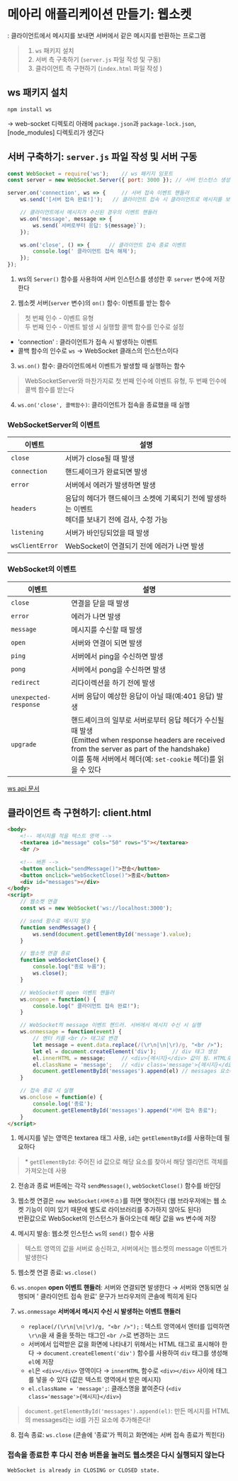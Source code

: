# 메아리 애플리케이션 만들기: 웹소켓 
: 클라이언트에서 메시지를 보내면 서버에서 같은 메시지를 반환하는 프로그램 

> 1. `ws` 패키지 설치 
> 2. 서버 측 구축하기 (`server.js` 파일 작성 및 구동)
> 3. 클라이언트 측 구현하기 (`index.html` 파일 작성 )

## ws 패키지 설치 
`npm install ws`

→ web-socket 디렉토리 아래에 `package.json`과 `package-lock.json`, [node_modules] 디렉토리가 생긴다 

## 서버 구축하기: `server.js` 파일 작성 및 서버 구동 

```javascript 
const WebSocket = require('ws');    // ws 패키지 임포트
const server = new WebSocket.Server({ port: 3000 }); // 서버 인스턴스 생성 

server.on('connection', ws => {     // 서버 접속 이벤트 핸들러
    ws.send('[서버 접속 완료!]');   // 클라이언트 접속 시 클라이언트로 메시지를 보낸다 

    // 클라이언트에서 메시지가 수신된 경우의 이벤트 핸들러 
    ws.on('message', message => {
        ws.send(`서버로부터 응답: ${message}`);
    });

    ws.on('close', () => {      // 클라이언트 접속 종료 이벤트 
        console.log(' 클라이언트 접속 해제');
    });
});
```
1. ws의 `Server()` 함수를 사용하여 서버 인스턴스를 생성한 후 `server` 변수에 저장한다 

2. 웹소켓 서버(`server` 변수)의 `on()` 함수: 이벤트를 받는 함수 

> 첫 번째 인수 - 이벤트 유형 <br>
> 두 번째 인수 - 이벤트 발생 시 실행할 콜백 함수를 인수로 설정 

- 'connection' : 클라이언트가 접속 시 발생하는 이벤트 
- 콜백 함수의 인수로 `ws` → WebSocket 클래스의 인스턴스이다 

3. `ws.on()` 함수: 클라이언트에서 이벤트가 발생할 때 실행하는 함수 
> WebSocketServer와 마찬가지로 첫 번째 인수에 이벤트 유형, 두 번째 인수에 콜백 함수를 받는다 

4. `ws.on('close', 콜백함수)`: 클라이언트가 접속을 종료했을 때 실행 

### WebSocketServer의 이벤트
|이벤트|설명|
|---|---|
|`close`|서버가 close될 때 발생|
|`connection`|핸드셰이크가 완료되면 발생|
|`error`|서버에서 에러가 발생하면 발생|
|`headers`|응답의 헤더가 핸드쉐이크 소켓에 기록되기 전에 발생하는 이벤트<br>헤더를 보내기 전에 검사, 수정 가능|
|`listening`|서버가 바인딩되었을 때 발생|
|`wsClientError`|WebSocket이 연결되기 전에 에러가 나면 발생|

### WebSocket의 이벤트
|이벤트|설명|
|---|---|
|`close`|연결을 닫을 때 발생|
|`error`|에러가 나면 발생|
|`message`|메시지를 수신할 때 발생|
|`open`|서버와 연결이 되면 발생|
|`ping`|서버에서 ping을 수신하면 발생|
|`pong`|서버에서 pong을 수신하면 발생|
|`redirect`|리다이렉션을 하기 전에 발생|
|`unexpected-response`|서버 응답이 예상한 응답이 아닐 때(예:401 응답) 발생|
|`upgrade`|핸드셰이크의 일부로 서버로부터 응답 헤더가 수신될 때 발생<br>(Emitted when response headers are received from the server as part of the handshake)<br>이를 통해 서버에서 헤더(예: `set-cookie` 헤더)를 읽을 수 있다|

[ws api 문서](https://github.com/websockets/ws/blob/HEAD/doc/ws.md#event-upgrade)

## 클라이언트 측 구현하기: client.html
```html
<body>
    <!-- 메시지를 적을 텍스트 영역 -->
    <textarea id="message" cols="50" rows="5"></textarea>
    <br />

    <!-- 버튼 -->
    <button onclick="sendMessage()">전송</button>
    <button onclick="webSocketClose()">종료</button>
    <div id="messages"></div>
</body>
<script>
    // 웹소켓 연결
    const ws = new WebSocket('ws://localhost:3000');

    // send 함수로 메시지 발송
    function sendMessage() {
        ws.send(document.getElementById('message').value);
    }

    // 웹소켓 연결 종료
    function webSocketClose() {
        console.log("종료 누름");
        ws.close();
    }

    // WebSocket의 open 이벤트 핸들러
    ws.onopen = function() {
        console.log(" 클라이언트 접속 완료!");
    }

    // WebSocket의 message 이벤트 핸드러. 서버에서 메시지 수신 시 실행 
    ws.onmessage = function(event) {
        // 엔터 키를 <br /> 태그로 변경
        let message = event.data.replace(/(\r\n|\n|\r)/g, "<br />");
        let el = document.createElement('div');     // div 태그 생성
        el.innerHTML = message;     // <div>{메시지}</div> 값이 됨. HTML로 파싱
        el.className = 'message';   // <div class='message'>{메시지}</div> 값이 됨
        document.getElementById('messages').append(el) // messages 요소에 추가 
    }

    // 접속 종료 시 실행 
    ws.onclose = function(e) {
        console.log('종료');
        document.getElementById('messages').append("서버 접속 종료");
    }
</script>
```
1. 메시지를 넣는 영역은 textarea 태그 사용, `id`는 `getElementById`를 사용하는데 필요하다 

> $*$ `getElementById`: 주어진 id 값으로 해당 요소를 찾아서 해당 엘리먼트 객체를 가져오는데 사용 

2. 전송과 종료 버튼에는 각각 `sendMessage()`, `webSocketClose()` 함수를 바인딩 

3. 웹소켓 연결은 `new WebSocket(서버주소)`를 하면 맺어진다 (웹 브라우저에는 웹 소켓 기능이 이미 있기 때문에 별도로 라이브러리를 추가하지 않아도 된다)<br>
반환값으로 WebSocket의 인스턴스가 돌아오는데 해당 값을 ws 변수에 저장

4. 메시지 발송: 웹소켓 인스턴스 `ws`의 `send()` 함수 사용 
> 텍스트 영역의 값을 서버로 송신하고, 서버에서는 웹소켓의 message 이벤트가 발생한다 

5. 웹소켓 연결 종료: `ws.close()`

6. `ws.onopen` **open 이벤트 핸들러**: 서버와 연결되면 발생한다 → 서버와 연동되면 실행되며 ' 클라이언트 접속 완료' 문구가 브라우저의 콘솔에 찍히게 된다 

7. `ws.onmessage` **서버에서 메시지 수신 시 발생하는 이벤트 핸들러**
    - `replace(/(\r\n|\n|\r)/g, "<br />");` : 텍스트 영역에서 엔터를 입력하면 `\r\n`을 새 줄을 뜻하는 태그인 `<br />`로 변경하는 코드
    - 서버에서 입력받은 값을 화면에 나타내기 위해서는 HTML 태그로 표시해야 한다 → `document.createElement('div')` 함수를 사용하여 `div` 태그를 생성해 `el`에 저장
    - `el`은 `<div></div>` 영역이다 → `innerHTML` 함수로 `<div></div>` 사이에 태그를 넣을 수 있다 (값은 텍스트 영역에서 받은 메시지)
    - `el.className = 'message';`: 클래스명을 붙여준다 (`<div class='message'>{메시지}</div>`)
> `document.getElementById('messages').append(el)`: 만든 메시지를 HTML의 messages라는 id를 가진 요소에 추가해준다! 

8. 접속 종료: `ws.close` (콘솔에 '종료'가 찍히고 화면에는 서버 접속 종료가 찍힌다)

### 접속을 종료한 후 다시 전송 버튼을 눌러도 웹소켓은 다시 실행되지 않는다 
`WebSocket is already in CLOSING or CLOSED state.`